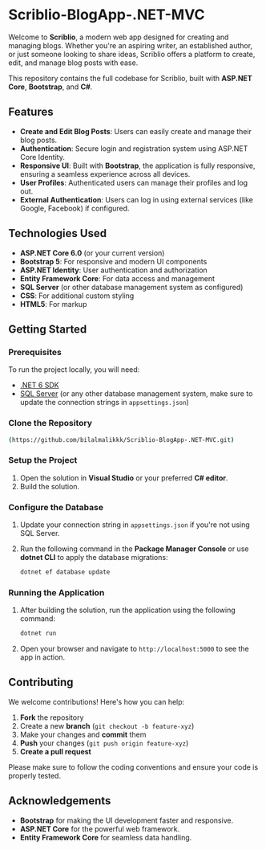 # Scriblio-BlogApp-.NET-MVC

Welcome to **Scriblio**, a modern web app designed for creating and managing blogs. Whether you're an aspiring writer, an established author, or just someone looking to share ideas, Scriblio offers a platform to create, edit, and manage blog posts with ease.

This repository contains the full codebase for Scriblio, built with **ASP.NET Core**, **Bootstrap**, and **C#**.

## Features

* **Create and Edit Blog Posts**: Users can easily create and manage their blog posts.
* **Authentication**: Secure login and registration system using ASP.NET Core Identity.
* **Responsive UI**: Built with **Bootstrap**, the application is fully responsive, ensuring a seamless experience across all devices.
* **User Profiles**: Authenticated users can manage their profiles and log out.
* **External Authentication**: Users can log in using external services (like Google, Facebook) if configured.

## Technologies Used

* **ASP.NET Core 6.0** (or your current version)
* **Bootstrap 5**: For responsive and modern UI components
* **ASP.NET Identity**: User authentication and authorization
* **Entity Framework Core**: For data access and management
* **SQL Server** (or other database management system as configured)
* **CSS**: For additional custom styling
* **HTML5**: For markup

## Getting Started

### Prerequisites

To run the project locally, you will need:

* [.NET 6 SDK](https://dotnet.microsoft.com/download/dotnet)
* [SQL Server](https://www.microsoft.com/en-us/sql-server/sql-server-downloads) (or any other database management system, make sure to update the connection strings in `appsettings.json`)

### Clone the Repository

```bash
(https://github.com/bilalmalikkk/Scriblio-BlogApp-.NET-MVC.git)
```

### Setup the Project

1. Open the solution in **Visual Studio** or your preferred **C# editor**.
2. Build the solution.

### Configure the Database

1. Update your connection string in `appsettings.json` if you're not using SQL Server.
2. Run the following command in the **Package Manager Console** or use **dotnet CLI** to apply the database migrations:

   ```bash
   dotnet ef database update
   ```

### Running the Application

1. After building the solution, run the application using the following command:

   ```bash
   dotnet run
   ```

2. Open your browser and navigate to `http://localhost:5000` to see the app in action.

## Contributing

We welcome contributions! Here's how you can help:

1. **Fork** the repository
2. Create a new **branch** (`git checkout -b feature-xyz`)
3. Make your changes and **commit** them
4. **Push** your changes (`git push origin feature-xyz`)
5. **Create a pull request**

Please make sure to follow the coding conventions and ensure your code is properly tested.

## Acknowledgements

* **Bootstrap** for making the UI development faster and responsive.
* **ASP.NET Core** for the powerful web framework.
* **Entity Framework Core** for seamless data handling.

